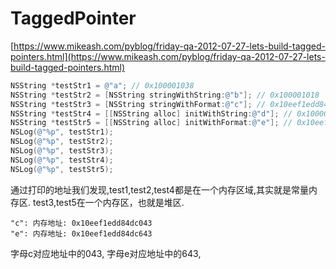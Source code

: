 # TaggedPointer

[https://www.mikeash.com/pyblog/friday-qa-2012-07-27-lets-build-tagged-pointers.html](https://www.mikeash.com/pyblog/friday-qa-2012-07-27-lets-build-tagged-pointers.html)

```objective-c
NSString *testStr1 = @"a"; // 0x100001038
NSString *testStr2 = [NSString stringWithString:@"b"]; // 0x100001018
NSString *testStr3 = [NSString stringWithFormat:@"c"]; // 0x10eef1edd84dc043
NSString *testStr4 = [[NSString alloc] initWithString:@"d"]; // 0x100001078
NSString *testStr5 = [[NSString alloc] initWithFormat:@"e"]; // 0x10eef1edd84dc643
NSLog(@"%p", testStr1);
NSLog(@"%p", testStr2);
NSLog(@"%p", testStr3);
NSLog(@"%p", testStr4);
NSLog(@"%p", testStr5);
```

通过打印的地址我们发现,test1,test2,test4都是在一个内存区域,其实就是常量内存区. test3,test5在一个内存区，也就是堆区. 

```
"c": 内存地址: 0x10eef1edd84dc043
"e": 内存地址: 0x10eef1edd84dc643
```

字母c对应地址中的043, 字母e对应地址中的643, 

